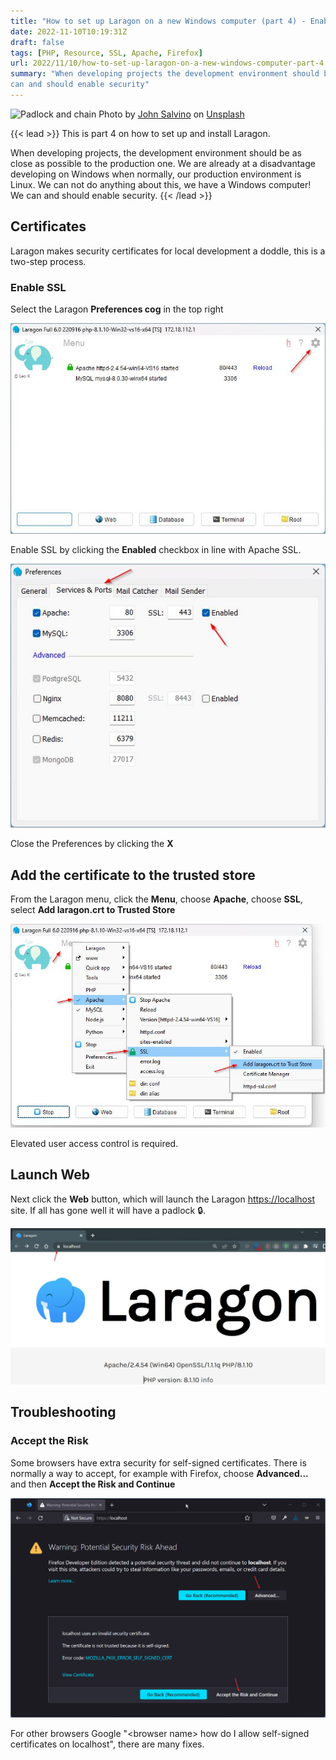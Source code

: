```yaml
---
title: "How to set up Laragon on a new Windows computer (part 4) - Enable security"
date: 2022-11-10T10:19:31Z
draft: false
tags: [PHP, Resource, SSL, Apache, Firefox]
url: 2022/11/10/how-to-set-up-laragon-on-a-new-windows-computer-part-4
summary: "When developing projects the development environment should be as close as possible to the production one. We
can and should enable security"
---
```


![Padlock and chain](images/john-salvino-bqGBbLq_yfc-unsplash.jpg "Padlock and chain")
Photo
by [John Salvino](https://unsplash.com/@jsalvino?utm_source=unsplash&utm_medium=referral&utm_content=creditCopyText)
on [Unsplash](https://unsplash.com/s/photos/security?utm_source=unsplash&utm_medium=referral&utm_content=creditCopyText)

{{< lead >}}
This is part 4 on how to set up and install Laragon.

When developing projects, the development environment should be as close as possible to the production one. We are
already at a disadvantage developing on Windows when normally, our production environment is Linux. We can not do
anything about this, we have a Windows computer! We can and should enable security.
{{< /lead >}}

## Certificates

Laragon makes security certificates for local development a doddle, this is a two-step process.

### Enable SSL

Select the Laragon **Preferences cog** in the top right

![Preferences cog](images/2022-11-10_10_37_23-Laragon_Full.jpg "Preferences cog")

Enable SSL by clicking the **Enabled** checkbox in line with Apache SSL.

![Apache SSL Enable](images/2022-11-10_10_42_18-Preferences.jpg "Apache SSL Enable")

Close the Preferences by clicking the **X**

## Add the certificate to the trusted store

From the Laragon menu, click the **Menu**, choose **Apache**, choose **SSL**,
select **Add laragon.crt to Trusted Store**

![Add laragon.crt to Trusted Store](images/2022-11-10_10_46_16-Trust-Store.jpg "Add laragon.crt to Trusted Store")

Elevated user access control is required.

## Launch Web

Next click the **Web** button, which will launch the Laragon <https://localhost> site. If all has gone well it will have
a padlock 🔒.

![Laragon with padlock](images/2022-11-10_11_43_56-Laragon.jpg "Laragon with padlock")

## Troubleshooting

### Accept the Risk

Some browsers have extra security for self-signed certificates. There is normally a way to accept, for example with
Firefox, choose **Advanced...** and then **Accept the Risk and Continue**

![Warning - Accept the Risk and Continue](images/2022-11-10_11_32_16-Accept-the-risk.png "Warning - Accept the Risk and Continue")

For other browsers Google "\<browser name\> how do I allow self-signed certificates on localhost", there are many
fixes.
